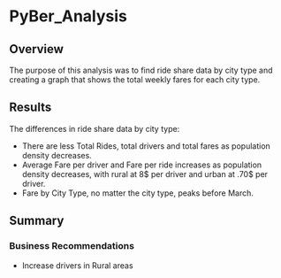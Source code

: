 # PyBer_Analysis

## Overview

The purpose of this analysis was to find ride share data by city type and creating a graph that shows the total weekly fares for each city type. 

## Results

The differences in ride share data by city type:
- There are less Total Rides, total drivers and total fares as population density decreases. 
- Average Fare per driver and Fare per ride increases as population density decreases, with rural at 8$ per driver and urban at .70$ per driver. 
- Fare by City Type, no matter the city type, peaks before March. 

## Summary
### Business Recommendations
- Increase drivers in Rural areas
